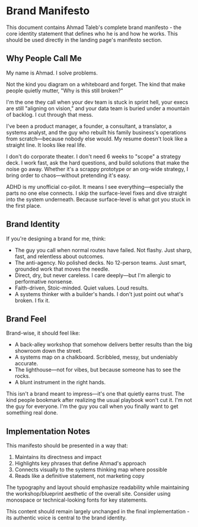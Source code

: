 # Brand Manifesto

This document contains Ahmad Taleb's complete brand manifesto - the core identity statement that defines who he is and how he works. This should be used directly in the landing page's manifesto section.

## Why People Call Me

My name is Ahmad. I solve problems.

Not the kind you diagram on a whiteboard and forget. The kind that make people quietly mutter, "Why is this still broken?"

I'm the one they call when your dev team is stuck in sprint hell, your execs are still "aligning on vision," and your data team is buried under a mountain of backlog. I cut through that mess.

I've been a product manager, a founder, a consultant, a translator, a systems analyst, and the guy who rebuilt his family business's operations from scratch—because nobody else would. My resume doesn't look like a straight line. It looks like real life.

I don't do corporate theater. I don't need 6 weeks to "scope" a strategy deck. I work fast, ask the hard questions, and build solutions that make the noise go away. Whether it's a scrappy prototype or an org-wide strategy, I bring order to chaos—without pretending it's easy.

ADHD is my unofficial co-pilot. It means I see everything—especially the parts no one else connects. I skip the surface-level fixes and dive straight into the system underneath. Because surface-level is what got you stuck in the first place.

## Brand Identity

If you're designing a brand for me, think:

* The guy you call when normal routes have failed. Not flashy. Just sharp, fast, and relentless about outcomes.
* The anti-agency. No polished decks. No 12-person teams. Just smart, grounded work that moves the needle.
* Direct, dry, but never careless. I care deeply—but I'm allergic to performative nonsense.
* Faith-driven, Stoic-minded. Quiet values. Loud results.
* A systems thinker with a builder's hands. I don't just point out what's broken. I fix it.

## Brand Feel

Brand-wise, it should feel like:

* A back-alley workshop that somehow delivers better results than the big showroom down the street.
* A systems map on a chalkboard. Scribbled, messy, but undeniably accurate.
* The lighthouse—not for vibes, but because someone has to see the rocks.
* A blunt instrument in the right hands.

This isn't a brand meant to impress—it's one that quietly earns trust. The kind people bookmark after realizing the usual playbook won't cut it. I'm not the guy for everyone. I'm the guy you call when you finally want to get something real done.

## Implementation Notes

This manifesto should be presented in a way that:

1. Maintains its directness and impact
2. Highlights key phrases that define Ahmad's approach
3. Connects visually to the systems thinking map where possible
4. Reads like a definitive statement, not marketing copy

The typography and layout should emphasize readability while maintaining the workshop/blueprint aesthetic of the overall site. Consider using monospace or technical-looking fonts for key statements.

This content should remain largely unchanged in the final implementation - its authentic voice is central to the brand identity.